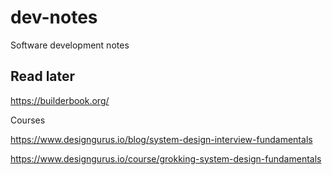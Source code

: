 # dev-notes

Software development notes

## Read later

https://builderbook.org/

Courses

https://www.designgurus.io/blog/system-design-interview-fundamentals

https://www.designgurus.io/course/grokking-system-design-fundamentals


